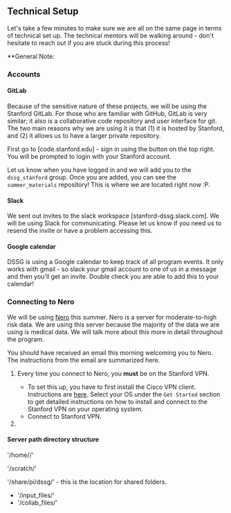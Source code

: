 
## Technical Setup
Let's take a few minutes to make sure we are all on the same page in terms of technical set up. The technical mentors will be walking around - don't hesitate to reach out if you are stuck during this process!

**General Note:

### Accounts


#### GitLab
Because of the sensitive nature of these projects, we will be using the Stanford GitLab. For those who are familiar with GitHub, GitLab is very similar; it also is a collaborative code repository and user interface for git. The two main reasons why we are using it is that (1) it is hosted by Stanford, and (2) it allows us to have a larger private repository.

First go to [code.stanford.edu] - sign in using the button on the top right. You will be prompted to login with your Stanford account. 

Let us know when you have logged in and we will add you to the `dssg_stanford` group. Once you are added, you can see the `summer_materials` repository! This is where we are located right now :P.

#### Slack
We sent out invites to the slack workspace [stanford-dssg.slack.com]. We will be using Slack for communicating. Please let us know if you need us to resend the invite or have a problem accessing this.

#### Google calendar
DSSG is using a Google calendar to keep track of all program events.
It only works with gmail - so slack your gmail account to one of us in a message and then you'll get an invite. Double check you are able to add this to your calendar!

### Connecting to Nero
We will be using [Nero](http://med.stanford.edu/nero.html) this summer. Nero is a server for moderate-to-high risk data. We are using this server because the majority of the data we are using is medical data. We will talk more about this more in detail throughout the program. 

You should have received an email this morning welcoming you to Nero. The instructions from the email are summarized here.


1. Every time you connect to Nero, you **must** be on the Stanford VPN.

   * To set this up, you have to first install the Cisco VPN client. Instructions are [here](https://uit.stanford.edu/service/vpn/). Select your OS under the `Get Started` section to get detailed instructions on how to install and connect to the Stanford VPN on your operating system.
   * Connect to Stanford VPN.

2. 


#### Server path directory structure

'/home/<sunet>/'

'/scratch/'

'/share/pi/dssg/' - this is the location for shared folders. 
  * '/input_files/'
  * '/collab_files/'








